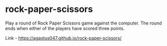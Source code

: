 # rock-paper-scissors
Play a round of Rock Paper Scissors game against the computer. The round ends when either of the players have scored three points. 

Link - https://agastus047.github.io/rock-paper-scissors/ 